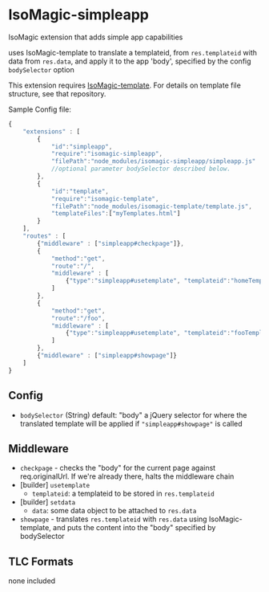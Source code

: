 IsoMagic-simpleapp
==================

IsoMagic extension that adds simple app capabilities

uses IsoMagic-template to translate a templateid, from `res.templateid` with data from `res.data`, and apply it to
the app 'body', specified by the config `bodySelector` option

This extension requires [IsoMagic-template](https://github.com/michaelchance/isomagic-template).  For details on template file structure, see that repository.

Sample Config file:

```javascript
{
	"extensions" : [
		{
			"id":"simpleapp",
			"require":"isomagic-simpleapp",
			"filePath":"node_modules/isomagic-simpleapp/simpleapp.js"
			//optional parameter bodySelector described below.
		},
		{
			"id":"template",
			"require":"isomagic-template",
			"filePath":"node_modules/isomagic-template/template.js",
			"templateFiles":["myTemplates.html"]
		}
	], 
	"routes" : [
		{"middleware" : ["simpleapp#checkpage"]},
		{
			"method":"get",
			"route":"/", 
			"middleware" : [
				{"type":"simpleapp#usetemplate", "templateid":"homeTemplate"}
			]
		},
		{
			"method":"get",
			"route":"/foo", 
			"middleware" : [
				{"type":"simpleapp#usetemplate", "templateid":"fooTemplate"}
			]
		},
		{"middleware" : ["simpleapp#showpage"]}
	]
}
```


Config
------

* `bodySelector` (String) default: "body"
	a jQuery selector for where the translated template will be applied if `"simpleapp#showpage"` is called

Middleware
----------

* `checkpage` - checks the "body" for the current page against req.originalUrl.  If we're already there, halts the middleware chain
* [builder] `usetemplate` 
	* `templateid`: a templateid to be stored in `res.templateid`
* [builder] `setdata`
	* `data`: some data object to be attached to `res.data`
* `showpage` - translates `res.templateid` with `res.data` using IsoMagic-template, and puts the content into the "body" specified by bodySelector

TLC Formats
-----------

none included
